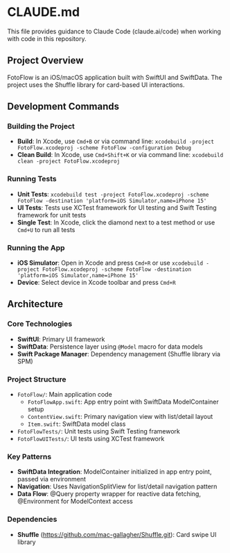 # CLAUDE.md

This file provides guidance to Claude Code (claude.ai/code) when working with code in this repository.

## Project Overview

FotoFlow is an iOS/macOS application built with SwiftUI and SwiftData. The project uses the Shuffle library for card-based UI interactions.

## Development Commands

### Building the Project
- **Build**: In Xcode, use `Cmd+B` or via command line: `xcodebuild -project FotoFlow.xcodeproj -scheme FotoFlow -configuration Debug`
- **Clean Build**: In Xcode, use `Cmd+Shift+K` or via command line: `xcodebuild clean -project FotoFlow.xcodeproj`

### Running Tests
- **Unit Tests**: `xcodebuild test -project FotoFlow.xcodeproj -scheme FotoFlow -destination 'platform=iOS Simulator,name=iPhone 15'`
- **UI Tests**: Tests use XCTest framework for UI testing and Swift Testing framework for unit tests
- **Single Test**: In Xcode, click the diamond next to a test method or use `Cmd+U` to run all tests

### Running the App
- **iOS Simulator**: Open in Xcode and press `Cmd+R` or use `xcodebuild -project FotoFlow.xcodeproj -scheme FotoFlow -destination 'platform=iOS Simulator,name=iPhone 15'`
- **Device**: Select device in Xcode toolbar and press `Cmd+R`

## Architecture

### Core Technologies
- **SwiftUI**: Primary UI framework
- **SwiftData**: Persistence layer using `@Model` macro for data models
- **Swift Package Manager**: Dependency management (Shuffle library via SPM)

### Project Structure
- `FotoFlow/`: Main application code
  - `FotoFlowApp.swift`: App entry point with SwiftData ModelContainer setup
  - `ContentView.swift`: Primary navigation view with list/detail layout
  - `Item.swift`: SwiftData model class
- `FotoFlowTests/`: Unit tests using Swift Testing framework
- `FotoFlowUITests/`: UI tests using XCTest framework

### Key Patterns
- **SwiftData Integration**: ModelContainer initialized in app entry point, passed via environment
- **Navigation**: Uses NavigationSplitView for list/detail navigation pattern
- **Data Flow**: @Query property wrapper for reactive data fetching, @Environment for ModelContext access

### Dependencies
- **Shuffle** (https://github.com/mac-gallagher/Shuffle.git): Card swipe UI library